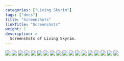 ```yaml
---
categories: ["Living Skyrim"]
tags: ["docs"] 
title: "Screenshots"
linkTitle: "Screenshots"
weight: 1
description: >
  Screenshots of Living Skyrim.
---
```


![](https://cdn.discordapp.com/attachments/997963092665323610/1001571144492658928/SkyrimSE_4IF9SAiuJw.jpg)
![](https://cdn.discordapp.com/attachments/997963092665323610/1001571144974995537/SkyrimSE_EhuCiRRWhx.jpg)
![](https://cdn.discordapp.com/attachments/997963092665323610/1001571145264406609/SkyrimSE_g92ExZ2iCm.jpg)
![](https://cdn.discordapp.com/attachments/997963092665323610/1001571145537028106/SkyrimSE_H6lmw9drut.jpg)
![](https://cdn.discordapp.com/attachments/997963092665323610/1001571145784508598/SkyrimSE_IRDePhFOdK.jpg)
![](https://cdn.discordapp.com/attachments/997963092665323610/1001571146178777208/SkyrimSE_Mp5ruhUN4c.jpg)
![](https://cdn.discordapp.com/attachments/997963092665323610/1001571146501718068/SkyrimSE_NQOMJXo4fK.jpg)
![](https://cdn.discordapp.com/attachments/997963092665323610/1001571147009237143/SkyrimSE_WMyfw9IgPJ.jpg)
![](https://cdn.discordapp.com/attachments/997963092665323610/1001581425537056778/SkyrimSE_axo8mI9Yga.jpg)
![](https://cdn.discordapp.com/attachments/997963092665323610/1001581426094911488/SkyrimSE_NxUwG2i9MC.jpg)
![](https://cdn.discordapp.com/attachments/997963092665323610/1001581426392694835/SkyrimSE_O4Yc6AoHLR.jpg)
![](https://cdn.discordapp.com/attachments/997963092665323610/1020764215058894848/SkyrimSE_1ERl02WAn5.jpg)
![](https://cdn.discordapp.com/attachments/997963092665323610/1051709976609046538/SkyrimSE_2022.12.11-14.02_2.png)
![](https://cdn.discordapp.com/attachments/997963092665323610/1059596572071051436/SkyrimSE_2022.12.24-15.11.png)
![](https://cdn.discordapp.com/attachments/997963092665323610/1052339359740862564/SkyrimSE_2022.12.13-14.36.png)
![](https://cdn.discordapp.com/attachments/997963092665323610/1051708477157953576/SkyrimSE_2022.12.11-14.12.png)
![](https://cdn.discordapp.com/attachments/997963092665323610/1051278019093856327/SkyrimSE_2022.12.10-16.11.png)
![](https://cdn.discordapp.com/attachments/997963092665323610/1050885301893079051/SkyrimSE_2022.12.09-14.09_2.png)